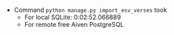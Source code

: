 - Command `python manage.py import_esv_verses` took
    - For local SQLite: 0:02:52.066889
    - For remote free Aiven PostgreSQL

